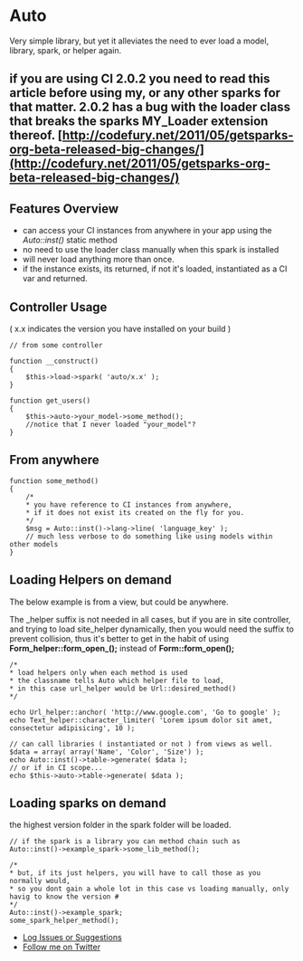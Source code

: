 # Auto
Very simple library, but yet it alleviates the need to ever load a model, library, spark, or helper again.

## if you are using CI 2.0.2 you need to read this article before using my, or any other sparks for that matter. 2.0.2 has a bug with the loader class that breaks the sparks MY_Loader extension thereof. [http://codefury.net/2011/05/getsparks-org-beta-released-big-changes/](http://codefury.net/2011/05/getsparks-org-beta-released-big-changes/)


## Features Overview

- can access your CI instances from anywhere in your app using the _Auto::inst()_ static method
- no need to use the loader class manually when this spark is installed
- will never load anything more than once. 
- if the instance exists, its returned, if not it's loaded, instantiated as a CI var and returned. 

## Controller Usage
( x.x indicates the version you have installed on your build )
    
	// from some controller 
	
	function __construct()
	{
		$this->load->spark( 'auto/x.x' );
	}
	
	function get_users()
	{
		$this->auto->your_model->some_method();
		//notice that I never loaded "your_model"?
	}

## From anywhere 
	
	function some_method()
	{
		/*
		* you have reference to CI instances from anywhere, 
		* if it does not exist its created on the fly for you.
		*/
		$msg = Auto::inst()->lang->line( 'language_key' );
		// much less verbose to do something like using models within other models 
	}
	
## Loading Helpers on demand
The below example is from a view, but could be anywhere.

The \_helper suffix is not needed in all cases, but if you are in site controller, and trying to load site\_helper dynamically, then you would need the suffix to prevent collision, thus it's better to get in the habit of using **Form\_helper::form\_open\_();** instead of **Form::form_open();**

    /*
	* load helpers only when each method is used
 	* the classname tells Auto which helper file to load, 
    * in this case url_helper would be Url::desired_method()
    */

	echo Url_helper::anchor( 'http://www.google.com', 'Go to google' ); 
	echo Text_helper::character_limiter( 'Lorem ipsum dolor sit amet, consectetur adipisicing', 10 );
	
	// can call libraries ( instantiated or not ) from views as well.
	$data = array( array('Name', 'Color', 'Size') );
	echo Auto::inst()->table->generate( $data );
	// or if in CI scope...
	echo $this->auto->table->generate( $data );
	
## Loading sparks on demand
the highest version folder in the spark folder will be loaded.

    // if the spark is a library you can method chain such as
    Auto::inst()->example_spark->some_lib_method();

	/*
	* but, if its just helpers, you will have to call those as you normally would, 
	* so you dont gain a whole lot in this case vs loading manually, only havig to know the version #
	*/
	Auto::inst()->example_spark;
	some_spark_helper_method();
	

- [Log Issues or Suggestions](https://github.com/dperrymorrow/auto/issues)
- [Follow me on Twitter](http://twitter.com/dperrymorrow)


	


